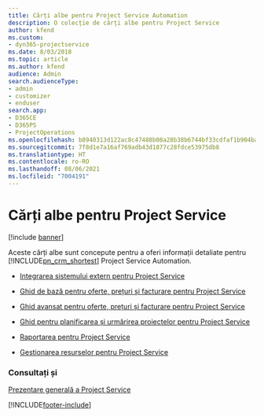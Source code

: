 ```yaml
---
title: Cărți albe pentru Project Service Automation
description: O colecție de cărți albe pentru Project Service
author: kfend
ms.custom:
- dyn365-projectservice
ms.date: 8/03/2018
ms.topic: article
ms.author: kfend
audience: Admin
search.audienceType:
- admin
- customizer
- enduser
search.app:
- D365CE
- D365PS
- ProjectOperations
ms.openlocfilehash: b8940313d122ac8c47488b08a28b38b6744bf33cdfaf1b904ba184bd9956c369
ms.sourcegitcommit: 7f8d1e7a16af769adb43d1877c28fdce53975db8
ms.translationtype: HT
ms.contentlocale: ro-RO
ms.lasthandoff: 08/06/2021
ms.locfileid: "7004191"
---
```

# <a name="white-papers-for-project-service"></a>Cărți albe pentru Project Service

[!include [banner](../includes/psa-now-project-operations.md)]

Aceste cărți albe sunt concepute pentru a oferi informații detaliate pentru [!INCLUDE[pn_crm_shortest](../includes/pn-crm-shortest.md)] Project Service Automation.

-   [Integrarea sistemului extern pentru Project Service](https://go.microsoft.com/fwlink/?LinkId=825445)

-   [Ghid de bază pentru oferte, prețuri și facturare pentru Project Service](https://go.microsoft.com/fwlink/?LinkId=825241)

-   [Ghid avansat pentru oferte, prețuri și facturare pentru Project Service](https://go.microsoft.com/fwlink/?LinkId=825242)

-   [Ghid pentru planificarea și urmărirea proiectelor pentru Project Service](https://go.microsoft.com/fwlink/?LinkId=825243)

-   [Raportarea pentru Project Service](https://go.microsoft.com/fwlink/?LinkId=825446)

-   [Gestionarea resurselor pentru Project Service](https://go.microsoft.com/fwlink/?LinkId=825244)

### <a name="see-also"></a>Consultați și
 [Prezentare generală a Project Service](../psa/overview.md)


[!INCLUDE[footer-include](../includes/footer-banner.md)]